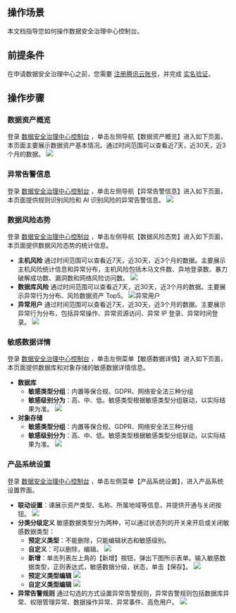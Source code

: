 ## 操作场景
本文档指导您如何操作数据安全治理中心控制台。
## 前提条件
在申请数据安全治理中心之前，您需要 [注册腾讯云账号](https://cloud.tencent.com/document/product/378/17985)，并完成 [实名验证](https://cloud.tencent.com/document/product/378/3629)。
## 操作步骤
### 数据资产概览
登录 [数据安全治理中心控制台](https://console.cloud.tencent.com/dsgc/index) ，单击左侧导航【数据资产概览】进入如下页面，本页面主要展示数据资产基本情况。通过时间范围可以查看近7天，近30天，近3个月的数据。
![](https://main.qcloudimg.com/raw/0e2b478f9273a54c71501f5fa52a3b4f.png)

### 异常告警信息
登录 [数据安全治理中心控制台](https://console.cloud.tencent.com/dsgc/log) ，单击左侧导航【异常告警信息】进入如下页面，本页面提供规则识别风险和 AI 识别风险的异常告警信息。
![](https://main.qcloudimg.com/raw/9e3113d9ca606b47ae5746ffad3bc67c.png)

### 数据风险态势
登录 [数据安全治理中心控制台](https://console.cloud.tencent.com/dsgc/abnormal) ，单击左侧导航【数据风险态势】进入如下页面，本页面提供数据风险态势的统计信息。
- **主机风险**
通过时间范围可以查看近7天，近30天，近3个月的数据。主要展示主机风险统计信息和异常分布，主机风险包括木马文件数、异地登录数、暴力破解成功数、漏洞数和网络风险访问数。
![](https://main.qcloudimg.com/raw/562cabf17f8957e759e1e5fe98d79b92.png)
- **数据库风险**
通过时间范围可以查看近7天，近30天，近3个月的数据。主要展示异常行为分布、风险数据资产 Top5。
![异常用户](https://main.qcloudimg.com/raw/f2b54acdd5289ddba818ffaa27d33276.png)
- **异常用户**
通过时间范围可以查看近7天，近30天，近3个月的数据。主要展示异常行为分布，包括异常操作、异常资源访问、异常 IP 登录、异常时间登录。
![](https://main.qcloudimg.com/raw/35356f259768fad685fdd1609da2cf13.png)

### 敏感数据详情
登录 [数据安全治理中心控制台](https://console.cloud.tencent.com/dsgc/sensitive) ，单击左侧菜单【敏感数据详情】进入如下页面，本页面提供数据库和对象存储的敏感数据详情信息。
- **数据库**
	- **敏感类型分组**：内置等保合规、GDPR、网络安全法三种分组
	- **敏感级别分为**：高、中、低。敏感类型根据敏感类型分组联动，以实际结果为准。
![](https://main.qcloudimg.com/raw/a0bef0f2ebf705309322c0f5968a2560.png)
- **对象存储**
	- **敏感类型分组**：内置等保合规、GDPR、网络安全法三种分组
	- **敏感级别分为**：高、中、低。敏感类型根据敏感类型分组联动，以实际结果为准。
![](https://main.qcloudimg.com/raw/fe4172cda66365b3539b117c78763a82.png)


### 产品系统设置
登录 [数据安全治理中心控制台](https://console.cloud.tencent.com/dsgc/setting) ，单击左侧菜单【产品系统设置】，进入产品系统设置界面。
- **联动设置**：课展示资产类型、名称、所属地域等信息，并提供开通与关闭按钮。
![](https://main.qcloudimg.com/raw/5f50206af7428b79926deb97d71277a7.png)
- **分类分级定义**
敏感数据类型分为两种，可以通过状态列的开关来开启或关闭敏感数据类型：
	- **预定义类型**：不能删除，只能编辑状态和敏感级别。
	- **自定义**：可以删除，编辑。
![](https://main.qcloudimg.com/raw/7159a1bafb57f73a6e162231978ebbe6.png)
	- **新增**：单击列表左上角的【新增】按钮，弹出下图所示表单。输入敏感数据类型，正则表达式，敏感数据分级，状态，单击【保存】。
![](https://main.qcloudimg.com/raw/518bc775fdd959ff48ec0f974ca2de8d.png)
	- **预定义类型编辑**
![](https://main.qcloudimg.com/raw/105fbe601e33eb5169f757378de659b4.png)
	- **自定义类型编辑**
![](https://main.qcloudimg.com/raw/709b7fa4c904fccd60e9c45b2f6f1628.png)
- **异常告警规则**
通过勾选的方式设置异常告警规则，异常告警规则包括数据库异常、权限管理异常、数据操作异常、异常事件、高危用户。
![](https://main.qcloudimg.com/raw/dcd2045ea82a3dfe04f97f36ead8d3c6.png)
